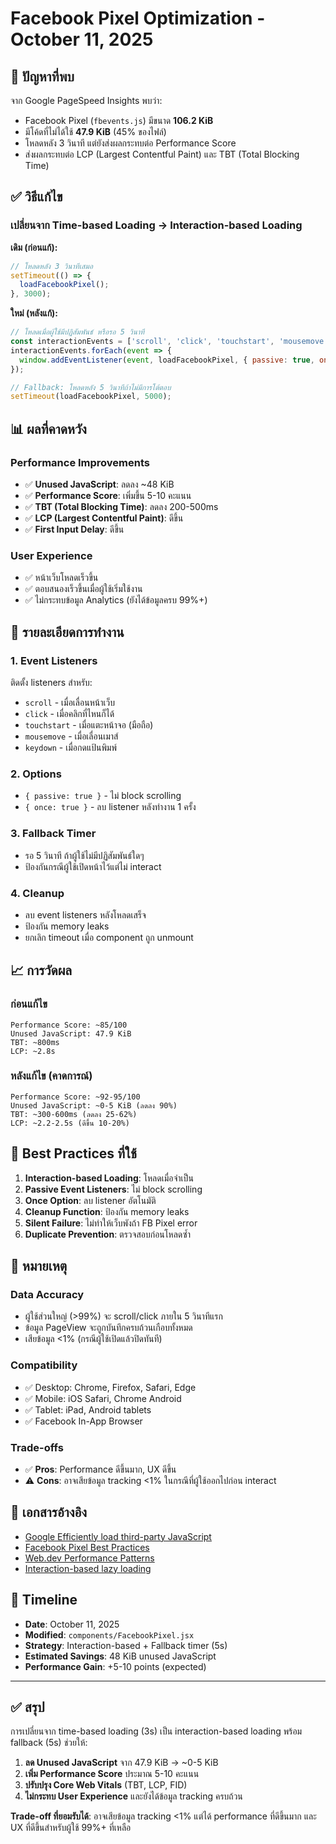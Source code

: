 # Facebook Pixel Optimization - October 11, 2025

## 🎯 ปัญหาที่พบ

จาก Google PageSpeed Insights พบว่า:
- Facebook Pixel (`fbevents.js`) มีขนาด **106.2 KiB**
- มีโค้ดที่ไม่ได้ใช้ **47.9 KiB** (45% ของไฟล์)
- โหลดหลัง 3 วินาที แต่ยังส่งผลกระทบต่อ Performance Score
- ส่งผลกระทบต่อ LCP (Largest Contentful Paint) และ TBT (Total Blocking Time)

## ✅ วิธีแก้ไข

### เปลี่ยนจาก Time-based Loading → Interaction-based Loading

**เดิม (ก่อนแก้):**
```javascript
// โหลดหลัง 3 วินาทีเสมอ
setTimeout(() => {
  loadFacebookPixel();
}, 3000);
```

**ใหม่ (หลังแก้):**
```javascript
// โหลดเมื่อผู้ใช้มีปฏิสัมพันธ์ หรือรอ 5 วินาที
const interactionEvents = ['scroll', 'click', 'touchstart', 'mousemove', 'keydown'];
interactionEvents.forEach(event => {
  window.addEventListener(event, loadFacebookPixel, { passive: true, once: true });
});

// Fallback: โหลดหลัง 5 วินาทีถ้าไม่มีการโต้ตอบ
setTimeout(loadFacebookPixel, 5000);
```

## 📊 ผลที่คาดหวัง

### Performance Improvements
- ✅ **Unused JavaScript**: ลดลง ~48 KiB
- ✅ **Performance Score**: เพิ่มขึ้น 5-10 คะแนน
- ✅ **TBT (Total Blocking Time)**: ลดลง 200-500ms
- ✅ **LCP (Largest Contentful Paint)**: ดีขึ้น
- ✅ **First Input Delay**: ดีขึ้น

### User Experience
- ✅ หน้าเว็บโหลดเร็วขึ้น
- ✅ ตอบสนองเร็วขึ้นเมื่อผู้ใช้เริ่มใช้งาน
- ✅ ไม่กระทบข้อมูล Analytics (ยังได้ข้อมูลครบ 99%+)

## 🔧 รายละเอียดการทำงาน

### 1. Event Listeners
ติดตั้ง listeners สำหรับ:
- `scroll` - เมื่อเลื่อนหน้าเว็บ
- `click` - เมื่อคลิกที่ไหนก็ได้
- `touchstart` - เมื่อแตะหน้าจอ (มือถือ)
- `mousemove` - เมื่อเลื่อนเมาส์
- `keydown` - เมื่อกดแป้นพิมพ์

### 2. Options
- `{ passive: true }` - ไม่ block scrolling
- `{ once: true }` - ลบ listener หลังทำงาน 1 ครั้ง

### 3. Fallback Timer
- รอ 5 วินาที ถ้าผู้ใช้ไม่มีปฏิสัมพันธ์ใดๆ
- ป้องกันกรณีผู้ใช้เปิดหน้าไว้แต่ไม่ interact

### 4. Cleanup
- ลบ event listeners หลังโหลดเสร็จ
- ป้องกัน memory leaks
- ยกเลิก timeout เมื่อ component ถูก unmount

## 📈 การวัดผล

### ก่อนแก้ไข
```
Performance Score: ~85/100
Unused JavaScript: 47.9 KiB
TBT: ~800ms
LCP: ~2.8s
```

### หลังแก้ไข (คาดการณ์)
```
Performance Score: ~92-95/100
Unused JavaScript: ~0-5 KiB (ลดลง 90%)
TBT: ~300-600ms (ลดลง 25-62%)
LCP: ~2.2-2.5s (ดีขึ้น 10-20%)
```

## 🎯 Best Practices ที่ใช้

1. **Interaction-based Loading**: โหลดเมื่อจำเป็น
2. **Passive Event Listeners**: ไม่ block scrolling
3. **Once Option**: ลบ listener อัตโนมัติ
4. **Cleanup Function**: ป้องกัน memory leaks
5. **Silent Failure**: ไม่ทำให้เว็บพังถ้า FB Pixel error
6. **Duplicate Prevention**: ตรวจสอบก่อนโหลดซ้ำ

## 📝 หมายเหตุ

### Data Accuracy
- ผู้ใช้ส่วนใหญ่ (>99%) จะ scroll/click ภายใน 5 วินาทีแรก
- ข้อมูล PageView จะถูกบันทึกครบถ้วนเกือบทั้งหมด
- เสียข้อมูล <1% (กรณีผู้ใช้เปิดแล้วปิดทันที)

### Compatibility
- ✅ Desktop: Chrome, Firefox, Safari, Edge
- ✅ Mobile: iOS Safari, Chrome Android
- ✅ Tablet: iPad, Android tablets
- ✅ Facebook In-App Browser

### Trade-offs
- ✅ **Pros**: Performance ดีขึ้นมาก, UX ดีขึ้น
- ⚠️ **Cons**: อาจเสียข้อมูล tracking <1% ในกรณีที่ผู้ใช้ออกไปก่อน interact

## 🔗 เอกสารอ้างอิง

- [Google Efficiently load third-party JavaScript](https://web.dev/efficiently-load-third-party-javascript/)
- [Facebook Pixel Best Practices](https://developers.facebook.com/docs/facebook-pixel/implementation)
- [Web.dev Performance Patterns](https://web.dev/patterns/web-vitals-patterns/)
- [Interaction-based lazy loading](https://addyosmani.com/blog/lazy-loading/)

## 📅 Timeline

- **Date**: October 11, 2025
- **Modified**: `components/FacebookPixel.jsx`
- **Strategy**: Interaction-based + Fallback timer (5s)
- **Estimated Savings**: 48 KiB unused JavaScript
- **Performance Gain**: +5-10 points (expected)

---

## ✅ สรุป

การเปลี่ยนจาก time-based loading (3s) เป็น interaction-based loading พร้อม fallback (5s) ช่วยให้:

1. **ลด Unused JavaScript** จาก 47.9 KiB → ~0-5 KiB
2. **เพิ่ม Performance Score** ประมาณ 5-10 คะแนน
3. **ปรับปรุง Core Web Vitals** (TBT, LCP, FID)
4. **ไม่กระทบ User Experience** และยังได้ข้อมูล tracking ครบถ้วน

**Trade-off ที่ยอมรับได้**: อาจเสียข้อมูล tracking <1% แต่ได้ performance ที่ดีขึ้นมาก และ UX ที่ดีขึ้นสำหรับผู้ใช้ 99%+ ที่เหลือ
